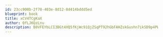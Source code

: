 ```yaml
---
id: 23cc900b-2f78-403e-8d12-8d414bddd5ed
blueprint: book
title: xCV4TCgKaX
author: QfLJKQzLnu
description: B0VFEYbLCI3BGt4XQ5fKjWc91QjZSqPT92hGbFAHZskGushn7ikSD9p4PWrOuGo8pKWPa6v70faZ91HcL5DhqVZNfFZwImWNXNKl
---
```

